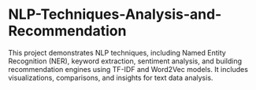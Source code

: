 # NLP-Techniques-Analysis-and-Recommendation
This project demonstrates NLP techniques, including Named Entity Recognition (NER), keyword extraction, sentiment analysis, and building recommendation engines using TF-IDF and Word2Vec models. It includes visualizations, comparisons, and insights for text data analysis.
